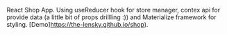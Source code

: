 React Shop App.  Using useReducer hook for store manager, contex api for provide data (a little bit of props drillling :)) and Materialize framework for styling.
 [Demo]https://the-lensky.github.io/shop).
